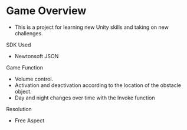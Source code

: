 # Game Overview
- This is a project for learning new Unity skills and taking on new challenges.

SDK Used
 - Newtonsoft JSON

Game Function
 - Volume control.
 - Activation and deactivation according to the location of the obstacle object.
 - Day and night changes over time with the Invoke function

Resolution
 - Free Aspect
